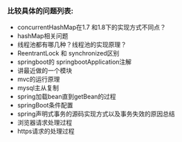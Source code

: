 ### 比较具体的问题列表:
* concurrentHashMap在1.7 和1.8下的实现方式不同点？
* hashMap相关问题
* 线程池都有哪几种？线程池的实现原理？
* ReentrantLock 和 synchronized区别
* springboot的 springbootApplication注解
* 讲最近做的一个模块
* mvc的运行原理
* mysql主从复制
* spring加载bean直到getBean的过程
* springBoot条件配置
* spring声明式事务的源码实现方式以及事务失效的原因总结
* 浏览器请求处理过程
* https请求的处理过程